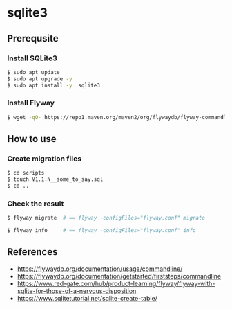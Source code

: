 # sqlite3

## Prerequsite

### Install SQLite3

```bash
$ sudo apt update
$ sudo apt upgrade -y
$ sudo apt install -y  sqlite3
```

### Install Flyway

```bash
$ wget -qO- https://repo1.maven.org/maven2/org/flywaydb/flyway-commandline/8.5.12/flyway-commandline-8.5.12-linux-x64.tar.gz | tar xvz && sudo ln -s `pwd`/flyway-8.5.12/flyway /usr/local/bin
```

## How to use


### Create migration files 

```bash
$ cd scripts
$ touch V1.1.N__some_to_say.sql
$ cd ..
```


### Check the result 

```bash
$ flyway migrate  # == flyway -configFiles="flyway.conf" migrate

$ flyway info     # == flyway -configFiles="flyway.conf" info
```


## References

- https://flywaydb.org/documentation/usage/commandline/
- https://flywaydb.org/documentation/getstarted/firststeps/commandline
- https://www.red-gate.com/hub/product-learning/flyway/flyway-with-sqlite-for-those-of-a-nervous-disposition
- https://www.sqlitetutorial.net/sqlite-create-table/

